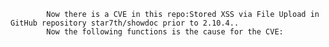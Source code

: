 
            Now there is a CVE in this repo:Stored XSS via File Upload in GitHub repository star7th/showdoc prior to 2.10.4..
            Now the following functions is the cause for the CVE:
            